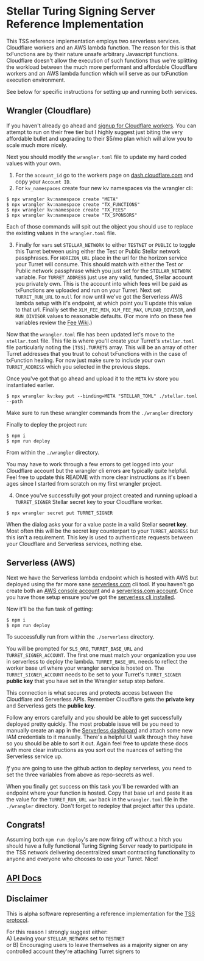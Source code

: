 # Stellar Turing Signing Server Reference Implementation

This TSS reference implementation employs two serverless services. Cloudflare workers and an AWS lambda function. The reason for this is that txFunctions are by their nature unsafe arbitrary Javascript functions. Cloudflare doesn't allow the execution of such functions thus we're splitting the workload between the much more performant and affordable Cloudflare workers and an AWS lambda function which will serve as our txFunction execution environment.

See below for specific instructions for setting up and running both services.

## Wrangler (Cloudflare)
If you haven't already go ahead and [signup for Cloudflare workers](https://dash.cloudflare.com/). You can attempt to run on their free tier but I highly suggest just biting the very affordable bullet and upgrading to their $5/mo plan which will allow you to scale much more nicely.

Next you should modify the `wrangler.toml` file to update my hard coded values with your own.

1. For the `account_id` go to the workers page on [dash.cloudflare.com](https://dash.cloudflare.com) and copy your `Account ID`.
2. For `kv_namespaces` create four new kv namespaces via the wrangler cli:
```
$ npx wrangler kv:namespace create "META"
$ npx wrangler kv:namespace create "TX_FUNCTIONS"
$ npx wrangler kv:namespace create "TX_FEES"
$ npx wrangler kv:namespace create "TX_SPONSORS"
```
Each of those commands will spit out the object you should use to replace the existing values in the `wrangler.toml` file.

3. Finally for `vars` set `STELLAR_NETWORK` to either `TESTNET` or `PUBLIC` to toggle this Turret between using either the Test or Public Stellar network passphrases. For `HORIZON_URL` place in the url for the horizon service your Turret will consume. This should match with either the Test or Public network passphrase which you just set for the `STELLAR_NETWORK` variable. For `TURRET_ADDRESS` just use any valid, funded, Stellar account you privately own. This is the account into which fees will be paid as txFunctions are uploaded and run on your Turret. Next set `TURRET_RUN_URL` to `null` for now until we've got the Serverless AWS lambda setup with it's endpoint, at which point you'll update this value to that url. Finally set the `XLM_FEE_MIN`, `XLM_FEE_MAX`, `UPLOAD_DIVISOR`, and  `RUN_DIVISOR` values to reasonable defaults. (For more info on these fee variables review the [Fee Wiki](https://github.com/tyvdh/stellar-tss/wiki/fees).)

Now that the `wrangler.toml` file has been updated let's move to the `stellar.toml` file. This file is where you'll create your Turret's `stellar.toml` file particularly noting the `[TSS].TURRETS` array. This will be an array of other Turret addresses that you trust to cohost txFunctions with in the case of txFunction healing. For now just make sure to include your own `TURRET_ADDRESS` which you selected in the previous steps.

Once you've got that go ahead and upload it to the `META` kv store you instantiated earlier.
```
$ npx wrangler kv:key put --binding=META "STELLAR_TOML" ./stellar.toml --path
```
Make sure to run these wrangler commands from the `./wrangler` directory

Finally to deploy the project run:
```
$ npm i
$ npm run deploy
```
From within the `./wrangler` directory.

You may have to work through a few errors to get logged into your Cloudflare account but the wrangler cli errors are typically quite helpful. Feel free to update this README with more clear instructions as it's been ages since I started from scratch on my first wrangler project.

4. Once you've successfully got your project created and running upload a `TURRET_SIGNER` Stellar secret key to your Cloudflare worker.
```
$ npx wrangler secret put TURRET_SIGNER
```
When the dialog asks your for a value paste in a valid Stellar **secret key**. Most often this will be the secret key counterpart to your `TURRET_ADDRESS` but this isn't a requirement. This key is used to authenticate requests between your Cloudflare and Serverless services, nothing else.

## Serverless (AWS)
Next we have the Serverless lambda endpoint which is hosted with AWS but deployed using the far more sane [serverless.com](https://serverless.com) cli tool. If you haven't go create both an [AWS console account](https://www.amazon.com/) and a [serverless.com account](https://www.serverless.com/dashboard/). Once you have those setup ensure you've got the [serverless cli installed](https://github.com/serverless/components#quick-start).

Now it'll be the fun task of getting:
```
$ npm i
$ npm run deploy
```
To successfully run from within the `./serverless` directory.

You will be prompted for `SLS_ORG`, `TURRET_BASE_URL` and `TURRET_SIGNER_ACCOUNT`. The first one must match your organization you use in serverless to deploy the lambda. `TURRET_BASE_URL` needs to reflect the worker base url where your wrangler service is hosted on. The `TURRET_SIGNER_ACCOUNT` needs to be set to your Turret's `TURRET_SIGNER` **public key** that you have set in the Wrangler setup step before.

This connection is what secures and protects access between the Cloudflare and Serverless APIs. Remember Cloudflare gets the **private key** and Serverless gets the **public key**.

Follow any errors carefully and you should be able to get successfully deployed pretty quickly. The most probable issue will be you need to manually create an app in the [Serverless dashboard](https://app.serverless.com/) and attach some new IAM credentials to it manually. There's a helpful UI walk through they have so you should be able to sort it out. Again feel free to update these docs with more clear instructions as you sort out the nuances of setting the Serverless service up.

*If* you are going to use the github action to deploy serverless, you need to set the three variables from above as repo-secrets as well.

When you finally get success on this task you'll be rewarded with an endpoint where your function is hosted. Copy that base url and paste it as the value for the `TURRET_RUN_URL` `var` back in the `wrangler.toml` file in the `./wrangler` directory. Don't forget to redeploy that project after this update.

## Congrats!
Assuming both `npm run deploy`'s are now firing off without a hitch you should have a fully functional Turing Signing Server ready to participate in the TSS network delivering decentralized smart contracting functionality to anyone and everyone who chooses to use your Turret. Nice!

## [API Docs](https://github.com/tyvdh/stellar-tss/wiki)

## Disclaimer
This is alpha software representing a reference implementation for the [TSS protocol](https://tss.stellar.org/).

For this reason I strongly suggest either:  
A) Leaving your `STELLAR_NETWORK` set to `TESTNET`  
or B) Encouraging users to leave themselves as a majority signer on any controlled account they're attaching Turret signers to
